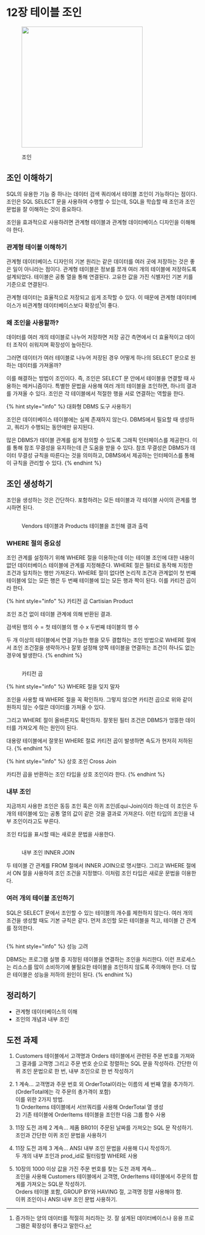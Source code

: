 # 12장 테이블 조인

<figure><img src="../../.gitbook/assets/image.png" alt="" width="317"><figcaption><p>조인</p></figcaption></figure>

## 조인 이해하기

SQL의 유용한 기능 중 하나는 데이터 검색 쿼리에서 테이블 조인이 가능하다는 점이다. 조인은 SQL SELECT 문을 사용하여 수행할 수 있는데, SQL을 학습할 때 조인과 조인 문법을 잘 이해하는 것이 중요하다.

조인을 효과적으로 사용하려면 관계형 테이블과 관계형 데이터베이스 디자인을 이해해야 한다.



### 관계형 테이블 이해하기

관계형 데이터베이스 디자인의 기본 원리는 같은 데이터를 여러 곳에 저장하는 것은 좋은 일이 아니라는 점이다. 관계형 테이블은 정보를 쪼개 여러 개의 테이블에 저장하도록 설계되었다. 테이블은 공통 열을 통해 연결된다. 고유한 값을 가진 식별자인 기본 키를 기준으로 연결된다.

관계형 데이터는 효율적으로 저장되고 쉽게 조작할 수 있다. 이 때문에 관계형 데이터베이스가 비관계형 데이터베이스보다 확장성[^1]이 좋다.



### 왜 조인을 사용할까?

데이터를 여러 개의 테이블로 나누어 저장하면 저장 공간 측면에서 더 효율적이고 데이터 조작이 쉬워지며 확장성이 높아진다.

그러면 데이터가 여러 테이블로 나누어 저장된 경우 어떻게 하나의 SELECT 문으로 원하는 데이터를 가져올까?

이를 해결하는 방법이 조인이다. 즉, 조인은 SELECT 문 안에서 테이블을 연결할 때 사용하는 메커니즘이다. 특별한 문법을 사용해 여러 개의 테이블을 조인하면, 하나의 결과를 가져올 수 있다. 조인은 각 테이블에서 적절한 행을 서로 연결하는 역할을 한다.

{% hint style="info" %}
대화형 DBMS 도구 사용하기

조인은 데이터베이스 테이블에는 실제 존재하지 않는다. DBMS에서 필요할 때 생성하고, 쿼리가 수행되는 동안에만 유지된다.

많은 DBMS가 테이블 관계를 쉽게 정의할 수 있도록 그래픽 인터페이스를 제공한다. 이를 통해 참조 무결성을 유지하는데 큰 도움을 받을 수 있다. 참조 무결성은 DBMS가 데이터 무결성 규칙을 따른다는 것을 의미하고, DBMS에서 제공하는 인터페이스를 통해 이 규칙을 관리할 수 있다.
{% endhint %}



## 조인 생성하기

조인을 생성하는 것은 간단하다. 포함하려는 모든 테이블과 각 테이블 사이의 관계를 명시하면 된다.

<figure><img src="../../.gitbook/assets/image (1).png" alt=""><figcaption><p>Vendors 테이블과 Products 테이블을 조인해 결과 출력</p></figcaption></figure>



### WHERE 절의 중요성

조인 관계를 설정하기 위해 WHERE 절을 이용하는데 이는 테이블 조인에 대한 내용이 없던 데이터베이스 테이블에 관계를 지정해준다. WHERE 절은 필터로 동작해 지정한 조건과 일치하는 행만 가져온다. WHERE 절이 없다면 논리적 조건과 관계없이 첫 번째 테이블에 있는 모든 행은 두 번째 테이블에 있는 모든 행과 짝이 된다. 이를 카티전 곱이라 한다.

{% hint style="info" %}
카티전 곱 Cartisian Product

조인 조건 없이 테이블 관계에 의해 반환된 결과.

검색된 행의 수 = 첫 테이블의 행 수 x 두번째 테이블의 행 수

두 개 이상의 테이블에서 연결 가능한 행을 모두 결합하는 조인 방법으로 WHERE 절에서 조인 조건절을 생략하거나 잘못 설정해 양쪽 테이블을 연결하는 조건이 하나도 없는 경우에 발생한다.
{% endhint %}

<figure><img src="../../.gitbook/assets/image (2).png" alt=""><figcaption><p>카티전 곱</p></figcaption></figure>

{% hint style="info" %}
WHERE 절을 잊지 말자

조인을 사용할 때 WHERE 절을 꼭 확인하자. 그렇지 않으면 카티전 곱으로 위와 같이 원하지 않는 수많은 데이터를 가져올 수 있다.

그리고 WHERE 절이 올바른지도 확인하자. 잘못된 필터 조건은 DBMS가 엉뚱한 데이터를 가져오게 하는 원인이 된다.

대용량 테이블에서 잘못된 WHERE 절로 카티전 곱이 발생하면 속도가 현저히 저하된다.
{% endhint %}

{% hint style="info" %}
상호 조인 Cross Join

카티전 곱을 반환하는 조인 타입을 상호 조인이라 한다.
{% endhint %}



### 내부 조인

지금까지 사용한 조인은 동등 조인 혹은 이퀴 조인(Equi-Join)이라 하는데 이 조인은 두 개의 테이블에 있는 공통 열의 값이 같은 것을 결과로 가져온다. 이런 타입의 조인을 내부 조인이라고도 부른다.

조인 타입을 표시할 때는 새로운 문법을 사용한다.

<figure><img src="../../.gitbook/assets/image (3).png" alt=""><figcaption><p>내부 조인 INNER JOIN</p></figcaption></figure>

두 테이블 간 관계를 FROM 절에서 INNER JOIN으로 명시했다. 그리고 WHERE 절에서 ON 절을 사용하여 조인 조건을 지정했다. 이처럼 조인 타입은 새로운 문법을 이용한다.



### 여러 개의 테이블 조인하기

SQL은 SELECT 문에서 조인할 수 있는 테이블의 개수를 제한하지 않는다. 여러 개의 조건을 생성할 때도 기본 규칙은 같다. 먼저 조인할 모든 테이블을 적고, 테이블 간 관계를 정의한다.

<figure><img src="../../.gitbook/assets/image (4).png" alt=""><figcaption></figcaption></figure>

{% hint style="info" %}
성능 고려

DBMS는 프로그램 실행 중 지정된 테이블을 연결하는 조인을 처리한다. 이런 프로세스는 리소스를 많이 소비하기에 불필요한 테이블을 조인하지 않도록 주의해야 한다. 더 많은 테이블은 성능을 저하의 원인이 된다.
{% endhint %}



## 정리하기

* 관계형 데이터베이스의 이해
* 조인의 개념과 내부 조인



## 도전 과제

1. Customers 테이블에서 고객명과 Orders 테이블에서 관련된 주문 번호를 가져와 그 결과를 고객명 그리고 주문 번호 순으로 정렬하는 SQL 문을 작성하라. 간단한 이퀴 조인 문법으로 한 번, 내부 조인으로 한 번 작성하기





2. 1 계속... 고객명과 주문 번호 외 OrderTotal이라는 이름의 세 번째 열을 추가하기. (OrderTotal에는 각 주문의 총가격이 포함)\
   이를 위한 2가지 방법.\
   1\) OrderItems 테이블에서 서브쿼리를 사용해 OrderTotal 열 생성\
   2\) 기존 테이블에 OrderItems 테이블을 조인한 다음 그룹 함수 사용



3. 11장 도전 과제 2 계속... 제품 BR01이 주문된 날짜를 가져오는 SQL 문 작성하기.\
   조인과 간단한 이퀴 조인 문법을 사용하기





4. 11장 도전 과제 3 계속... ANSI 내부 조인 문법을 사용해 다시 작성하기.\
   두 개의 내부 조인과 prod\_id로 필터링할 WHERE 사용





5. 10장의 1000 이상 값을 가진 주문 번호를 찾는 도전 과제 계속...\
   조인을 사용해 Customers 테이블에서 고객명, OrderItems 테이블에서 주문의 합계를 가져오는 SQL문 작성하기.\
   Orders 테이블 포함, GROUP BY와 HAVING 절, 고객명 정렬 사용해야 함.\
   이퀴 조인이나 ANSI 내부 조인 문법 사용하기.





[^1]: 증가하는 양의 데이터를 적절히 처리하는 것. 잘 설계된 데이터베이스나 응용 프로그램은 확장성이 좋다고 말한다.
